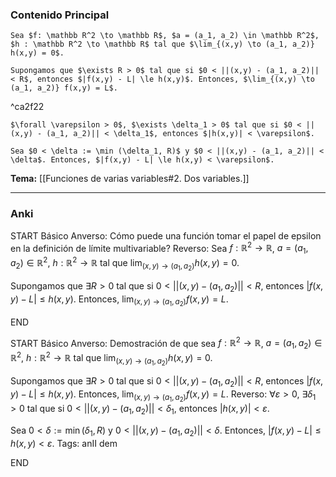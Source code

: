 ### Contenido Principal

```ad-proposition
Sea $f: \mathbb R^2 \to \mathbb R$, $a = (a_1, a_2) \in \mathbb R^2$, $h : \mathbb R^2 \to \mathbb R$ tal que $\lim_{(x,y) \to (a_1, a_2)} h(x,y) = 0$.

Supongamos que $\exists R > 0$ tal que si $0 < ||(x,y) - (a_1, a_2)|| < R$, entonces $|f(x,y) - L| \le h(x,y)$. Entonces, $\lim_{(x,y) \to (a_1, a_2)} f(x,y) = L$.
```

^ca2f22

```ad-proof
$\forall \varepsilon > 0$, $\exists \delta_1 > 0$ tal que si $0 < ||(x,y) - (a_1, a_2)|| < \delta_1$, entonces $|h(x,y)| < \varepsilon$. 

Sea $0 < \delta := \min (\delta_1, R)$ y $0 < ||(x,y) - (a_1, a_2)|| < \delta$. Entonces, $|f(x,y) - L| \le h(x,y) < \varepsilon$.
```

**Tema:** [[Funciones de varias variables#2. Dos variables.]]

---
### Anki

START
Básico
Anverso: Cómo puede una función tomar el papel de epsilon en la definición de límite multivariable?
Reverso: Sea $f: \mathbb R^2 \to \mathbb R$, $a = (a_1, a_2) \in \mathbb R^2$, $h : \mathbb R^2 \to \mathbb R$ tal que $\lim_{(x,y) \to (a_1, a_2)} h(x,y) = 0$.

Supongamos que $\exists R > 0$ tal que si $0 < ||(x,y) - (a_1, a_2)|| < R$, entonces $|f(x,y) - L| \le h(x,y)$. Entonces, $\lim_{(x,y) \to (a_1, a_2)} f(x,y) = L$.
<!--ID: 1727422026723-->
END

START
Básico
Anverso: Demostración de que sea $f: \mathbb R^2 \to \mathbb R$, $a = (a_1, a_2) \in \mathbb R^2$, $h : \mathbb R^2 \to \mathbb R$ tal que $\lim_{(x,y) \to (a_1, a_2)} h(x,y) = 0$.

Supongamos que $\exists R > 0$ tal que si $0 < ||(x,y) - (a_1, a_2)|| < R$, entonces $|f(x,y) - L| \le h(x,y)$. Entonces, $\lim_{(x,y) \to (a_1, a_2)} f(x,y) = L$.
Reverso: $\forall \varepsilon > 0$, $\exists \delta_1 > 0$ tal que si $0 < ||(x,y) - (a_1, a_2)|| < \delta_1$, entonces $|h(x,y)| < \varepsilon$. 

Sea $0 < \delta := \min (\delta_1, R)$ y $0 < ||(x,y) - (a_1, a_2)|| < \delta$. Entonces, $|f(x,y) - L| \le h(x,y) < \varepsilon$.
Tags: anII dem
<!--ID: 1727422026726-->
END
